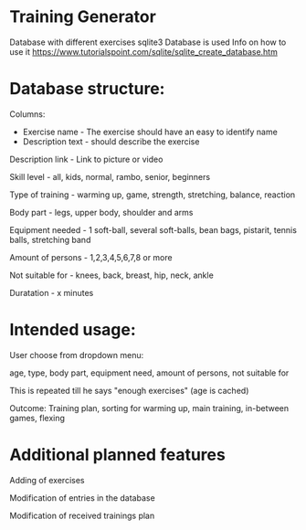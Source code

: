 # Training Generator

Database with different exercises
sqlite3 Database is used
Info on how to use it https://www.tutorialspoint.com/sqlite/sqlite_create_database.htm

# Database structure:

Columns:
- Exercise name - The exercise should have an easy to identify name 
- Description text - should describe the exercise

Description link - Link to picture or video

Skill level - all, kids, normal, rambo, senior, beginners

Type of training - warming up, game, strength, stretching, balance, reaction

Body part - legs, upper body, shoulder and arms

Equipment needed - 1 soft-ball, several soft-balls, bean bags, pistarit, tennis balls, stretching band

Amount of persons - 1,2,3,4,5,6,7,8 or more

Not suitable for - knees, back, breast, hip, neck, ankle

Duratation - x minutes
 

# Intended usage:
User choose from dropdown menu:

age, type, body part, equipment need, amount of persons, not suitable for

This is repeated till he says "enough exercises" (age is cached)

Outcome: Training plan, sorting for warming up, main training, in-between games, flexing

# Additional planned features
Adding of exercises

Modification of entries in the database

Modification of received trainings plan

